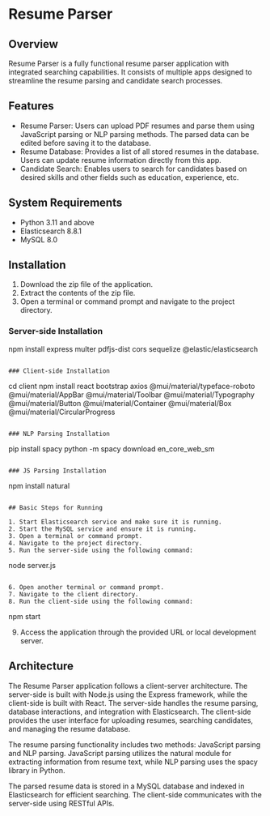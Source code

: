 
# Resume Parser

## Overview

Resume Parser is a fully functional resume parser application with integrated searching capabilities. It consists of multiple apps designed to streamline the resume parsing and candidate search processes.

## Features

* Resume Parser: Users can upload PDF resumes and parse them using JavaScript parsing or NLP parsing methods. The parsed data can be edited before saving it to the database.
* Resume Database: Provides a list of all stored resumes in the database. Users can update resume information directly from this app.
* Candidate Search: Enables users to search for candidates based on desired skills and other fields such as education, experience, etc.

## System Requirements

* Python 3.11 and above
* Elasticsearch 8.8.1
* MySQL 8.0

## Installation

1. Download the zip file of the application.
2. Extract the contents of the zip file.
3. Open a terminal or command prompt and navigate to the project directory.

### Server-side Installation


npm install express multer pdfjs-dist cors sequelize @elastic/elasticsearch
```

### Client-side Installation
```
cd client
npm install react bootstrap axios @mui/material/typeface-roboto @mui/material/AppBar @mui/material/Toolbar @mui/material/Typography @mui/material/Button @mui/material/Container @mui/material/Box @mui/material/CircularProgress
```

### NLP Parsing Installation

```
pip install spacy
python -m spacy download en_core_web_sm
```

### JS Parsing Installation

```
npm install natural
```

## Basic Steps for Running

1. Start Elasticsearch service and make sure it is running.
2. Start the MySQL service and ensure it is running.
3. Open a terminal or command prompt.
4. Navigate to the project directory.
5. Run the server-side using the following command:

```
node server.js
```

6. Open another terminal or command prompt.
7. Navigate to the client directory.
8. Run the client-side using the following command:

```
npm start


9. Access the application through the provided URL or local development server.

## Architecture

The Resume Parser application follows a client-server architecture. The server-side is built with Node.js using the Express framework, while the client-side is built with React. The server-side handles the resume parsing, database interactions, and integration with Elasticsearch. The client-side provides the user interface for uploading resumes, searching candidates, and managing the resume database.

The resume parsing functionality includes two methods: JavaScript parsing and NLP parsing. JavaScript parsing utilizes the natural module for extracting information from resume text, while NLP parsing uses the spacy library in Python.

The parsed resume data is stored in a MySQL database and indexed in Elasticsearch for efficient searching. The client-side communicates with the server-side using RESTful APIs.

